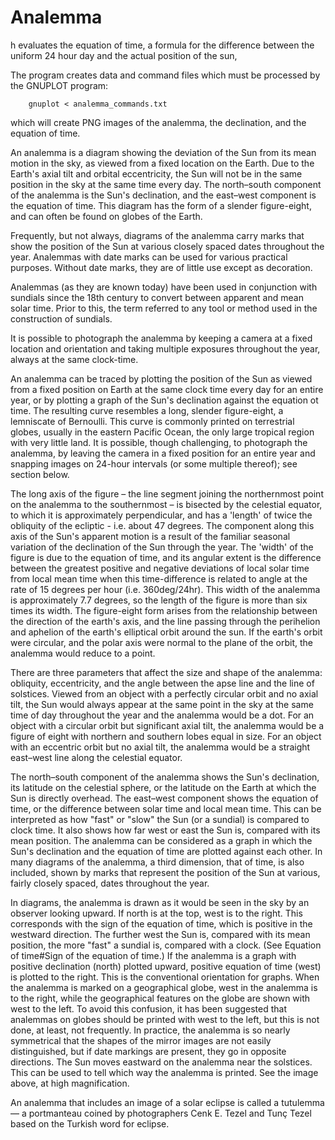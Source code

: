 # Analemma
h evaluates the equation of time, a formula for the difference between the uniform 24 hour day and the actual position of the sun,

The program creates data and command files which must be processed by the GNUPLOT program:

        gnuplot < analemma_commands.txt
      
which will create PNG images of the analemma, the declination, and the equation of time.

An analemma is a diagram showing the deviation of the Sun from its mean motion in the sky, as viewed from a fixed location on the Earth. Due to the Earth's axial tilt and orbital eccentricity, the Sun will not be in the same position in the sky at the same time every day. The north–south component of the analemma is the Sun's declination, and the east–west component is the equation of time. This diagram has the form of a slender figure-eight, and can often be found on globes of the Earth.

Frequently, but not always, diagrams of the analemma carry marks that show the position of the Sun at various closely spaced dates throughout the year. Analemmas with date marks can be used for various practical purposes. Without date marks, they are of little use except as decoration.

Analemmas (as they are known today) have been used in conjunction with sundials since the 18th century to convert between apparent and mean solar time. Prior to this, the term referred to any tool or method used in the construction of sundials.

It is possible to photograph the analemma by keeping a camera at a fixed location and orientation and taking multiple exposures throughout the year, always at the same clock-time.

An analemma can be traced by plotting the position of the Sun as viewed from a fixed position on Earth at the same clock time every day for an entire year, or by plotting a graph of the Sun's declination against the equation ot time. The resulting curve resembles a long, slender figure-eight, a lemniscate of Bernoulli. This curve is commonly printed on terrestrial globes, usually in the eastern Pacific Ocean, the only large tropical region with very little land. It is possible, though challenging, to photograph the analemma, by leaving the camera in a fixed position for an entire year and snapping images on 24-hour intervals (or some multiple thereof); see section below.

The long axis of the figure – the line segment joining the northernmost point on the analemma to the southernmost – is bisected by the celestial equator, to which it is approximately perpendicular, and has a 'length' of twice the obliquity of the ecliptic - i.e. about 47 degrees. The component along this axis of the Sun's apparent motion is a result of the familiar seasonal variation of the declination of the Sun through the year. The 'width' of the figure is due to the equation of time, and its angular extent is the difference between the greatest positive and negative deviations of local solar time from local mean time when this time-difference is related to angle at the rate of 15 degrees per hour (i.e. 360deg/24hr). This width of the analemma is approximately 7.7 degrees, so the length of the figure is more than six times its width. The figure-eight form arises from the relationship between the direction of the earth's axis, and the line passing through the perihelion and aphelion of the earth's elliptical orbit around the sun. If the earth's orbit were circular, and the polar axis were normal to the plane of the orbit, the analemma would reduce to a point.

There are three parameters that affect the size and shape of the analemma: obliquity, eccentricity, and the angle between the apse line and the line of solstices. Viewed from an object with a perfectly circular orbit and no axial tilt, the Sun would always appear at the same point in the sky at the same time of day throughout the year and the analemma would be a dot. For an object with a circular orbit but significant axial tilt, the analemma would be a figure of eight with northern and southern lobes equal in size. For an object with an eccentric orbit but no axial tilt, the analemma would be a straight east–west line along the celestial equator.

The north–south component of the analemma shows the Sun's declination, its latitude on the celestial sphere, or the latitude on the Earth at which the Sun is directly overhead. The east–west component shows the equation of time, or the difference between solar time and local mean time. This can be interpreted as how "fast" or "slow" the Sun (or a sundial) is compared to clock time. It also shows how far west or east the Sun is, compared with its mean position. The analemma can be considered as a graph in which the Sun's declination and the equation of time are plotted against each other. In many diagrams of the analemma, a third dimension, that of time, is also included, shown by marks that represent the position of the Sun at various, fairly closely spaced, dates throughout the year.

In diagrams, the analemma is drawn as it would be seen in the sky by an observer looking upward. If north is at the top, west is to the right. This corresponds with the sign of the equation of time, which is positive in the westward direction. The further west the Sun is, compared with its mean position, the more "fast" a sundial is, compared with a clock. (See Equation of time#Sign of the equation of time.) If the analemma is a graph with positive declination (north) plotted upward, positive equation of time (west) is plotted to the right. This is the conventional orientation for graphs. When the analemma is marked on a geographical globe, west in the analemma is to the right, while the geographical features on the globe are shown with west to the left. To avoid this confusion, it has been suggested that analemmas on globes should be printed with west to the left, but this is not done, at least, not frequently. In practice, the analemma is so nearly symmetrical that the shapes of the mirror images are not easily distinguished, but if date markings are present, they go in opposite directions. The Sun moves eastward on the analemma near the solstices. This can be used to tell which way the analemma is printed. See the image above, at high magnification.

An analemma that includes an image of a solar eclipse is called a tutulemma — a portmanteau coined by photographers Cenk E. Tezel and Tunç Tezel based on the Turkish word for eclipse.


